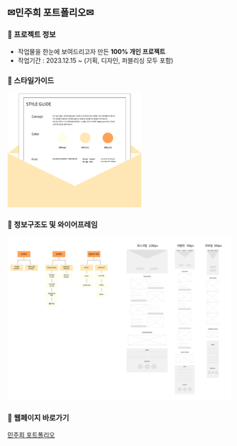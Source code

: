 ## ✉민주희 포트폴리오✉

### 📌 프로젝트 정보
+ 작업물을 한눈에 보여드리고자 만든 **100% 개인 프로젝트**
+ 작업기간 : 2023.12.15 ~ (기획, 디자인, 퍼블리싱 모두 포함)

### 📌 스타일가이드
<img src="https://github.com/juheee2/juheee2.github.io/blob/main/style-guide.png" width="60%" height="60%"/>

### 📌 정보구조도 및 와이어프레임
![정보구조도 및 와이어프레임](https://github.com/juheee2/juheee2.github.io/blob/main/%EC%A0%95%EB%B3%B4%EA%B5%AC%EC%A1%B0%EB%8F%84%20%EB%B0%8F%20%EC%99%80%EC%9D%B4%EC%96%B4%ED%94%84%EB%A0%88%EC%9E%84.png)

### 📌 웹페이지 바로가기
[민주희 포트폴리오](https://juheee2.github.io/)
